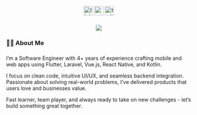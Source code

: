 ###

<div align="center">
  <img src="https://img.shields.io/static/v1?message=LinkedIn&logo=linkedin&label=&color=0077B5&logoColor=white&labelColor=&style=for-the-badge" height="25" alt="linkedin logo"  />
  <img src="https://img.shields.io/static/v1?message=Youtube&logo=youtube&label=&color=FF0000&logoColor=white&labelColor=&style=for-the-badge" height="25" alt="youtube logo"  />
  <img src="https://img.shields.io/static/v1?message=Twitter&logo=twitter&label=&color=1DA1F2&logoColor=white&labelColor=&style=for-the-badge" height="25" alt="twitter logo"  />
</div>

###

<div align="center">
  <img src="https://visitor-badge.laobi.icu/badge?page_id=ddr137.ddr137&"  />
</div>

<h3 align="left">👩‍💻  About Me</h3>

###

<p align="left">
I’m a Software Engineer with 4+ years of experience crafting mobile and web apps using Flutter, Laravel, Vue.js, React Native, and Kotlin.

I focus on clean code, intuitive UI/UX, and seamless backend integration. Passionate about solving real-world problems, I’ve delivered products that users love and businesses value.

Fast learner, team player, and always ready to take on new challenges - let’s build something great together.
</p>
